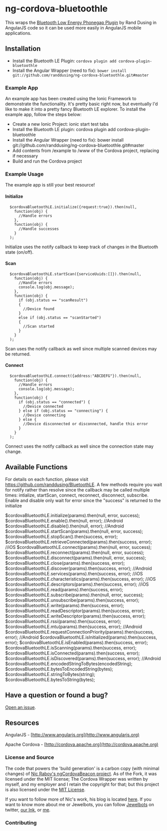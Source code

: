 # ng-cordova-bluetoothle

This wraps the [Bluetooth Low Energy Phonegap Plugin](https://github.com/randdusing/BluetoothLE) by Rand Dusing in AngularJS code so it can be used more easily in AngularJS mobile applications.



## Installation

* Install the Bluetooth LE Plugin: ``` cordova plugin add cordova-plugin-bluetoothle ```
* Install the Angular Wrapper (need to fix): ``` bower install git://github.com/randdusing/ng-cordova-bluetoothle.git#master ```



### Example App

An example app has been created using the Ionic Framework to demonstrate the functionality. It's pretty basic right now, but eventually I'd like to make it into a pretty fancy Bluetooth LE explorer. To install the example app, follow the steps below:

* Create a new Ionic Project: ionic start test tabs
* Install the Bluetooth LE plugin: cordova plugin add cordova-plugin-bluetoothle
* Install the Angular Wrapper (need to fix): bower install git://github.com/randdusing/ng-cordova-bluetoothle.git#master
* Add contents from /example to /www of the Cordova project, replacing if necessary
* Build and run the Cordova project



### Example Usage
The example app is still your best resource!

#### Initialize
```
  $cordovaBluetoothLE.initialize({request:true}).then(null,
    function(obj) {
      //Handle errors
    },
    function(obj) {
      //Handle successes
    }
  );
```

Initialize uses the notify callback to keep track of changes in the Bluetooth state (on/off).

#### Scan
```
  $cordovaBluetoothLE.startScan({serviceUuids:[]}).then(null,
    function(obj) {
      //Handle errors
      console.log(obj.message);
    },
    function(obj) {
      if (obj.status == "scanResult")
      {
        //Device found
      }
      else if (obj.status == "scanStarted")
      {
        //Scan started
      }
    }
  );
```

Scan uses the notify callback as well since multiple scanned devices may be returned.

#### Connect
```
  $cordovaBluetoothLE.connect({address:"ABCDEFG"}).then(null,
    function(obj) {
      //Handle errors
      console.log(obj.message);
    },
    function(obj) {
      if (obj.status == "connected") {
        //Device connected
      } else if (obj.status == "connecting") {
        //Device connecting
      } else {
        //Device disconnected or disconnected, handle this error
      }
    }
  );
```

Connect uses the notify callback as well since the connection state may change.



## Available Functions
For details on each function, please visit https://github.com/randdusing/BluetoothLE. A few methods require you wait for notify rather than resolve since the callback may be called multiple times: intialize, startScan, connect, reconnect, disconnect, subscribe. Enable and disable only wait for error since the "success" is returned to the initialize

$cordovaBluetoothLE.initialize(params).then(null, error, success);
$cordovaBluetoothLE.enable().then(null, error); //Android
$cordovaBluetoothLE.disable().then(null, error); //Android
$cordovaBluetoothLE.startScan(params).then(null, error, success);
$cordovaBluetoothLE.stopScan().then(success, error);
$cordovaBluetoothLE.retrieveConnected(params).then(success, error); //iOS
$cordovaBluetoothLE.connect(params).then(null, error, success);
$cordovaBluetoothLE.reconnect(params).then(null, error, success);
$cordovaBluetoothLE.disconnect(params).then(null, error, success);
$cordovaBluetoothLE.close(params).then(success, error);
$cordovaBluetoothLE.discover(params).then(success, error); //Android
$cordovaBluetoothLE.services(params).then(success, error); //iOS
$cordovaBluetoothLE.characteristics(params).then(success, error); //iOS
$cordovaBluetoothLE.descriptors(params).then(success, error); //iOS
$cordovaBluetoothLE.read(params).then(success, error);
$cordovaBluetoothLE.subscribe(params).then(null, error, success);
$cordovaBluetoothLE.unsubscribe(params).then(success, error);
$cordovaBluetoothLE.write(params).then(success, error);
$cordovaBluetoothLE.readDescriptor(params).then(success, error);
$cordovaBluetoothLE.writeDescriptor(params).then(success, error);
$cordovaBluetoothLE.rssi(params).then(success, error);
$cordovaBluetoothLE.mtu(params).then(success, error); //Android
$cordovaBluetoothLE.requestConnectionPriority(params).then(success, error); //Android
$cordovaBluetoothLE.isInitialized(params).then(success, error);
$cordovaBluetoothLE.isEnabled(params).then(success, error);
$cordovaBluetoothLE.isScanning(params).then(success, error);
$cordovaBluetoothLE.isConnected(params).then(success, error);
$cordovaBluetoothLE.isDiscovered(params).then(success, error); //Android
$cordovaBluetoothLE.encodedStringToBytes(encodedString);
$cordovaBluetoothLE.bytesToEncodedString(bytes);
$cordovaBluetoothLE.stringToBytes(string);
$cordovaBluetoothLE.bytesToString(bytes);

## Have a question or found a bug?

[Open an issue](https://github.com/jewelbots/ng-cordova-bluetoothle/issues).

## Resources

AngularJS - [http://www.angularjs.org](http://www.angularjs.org)

Apache Cordova - [http://cordova.apache.org](http://cordova.apache.org)

### License and Source

The code that powers the 'build generation' is a carbon copy (with minimal changes) of [Nic Raboy's ngCordovaBeacon project](https://github.com/nraboy/ng-cordova-beacon).  As of the Fork, it was licensed under the MIT license;  The Cordova Wrapper was written by myself, and my employer and I retain the copyright for that; but this project is also licensed under the [MIT License](LICENSE.md).

If you want to follow more of Nic's work, his blog is located [here](https://blog.nraboy.com). If you want to know more about me or Jewelbots, you can follow [Jewelbots](http://twitter.com/jewelbots) on twitter, [our Ink](https://medium.com/jewelbots-weblog), or [me](http://twitter.com/gortok).

### Contributing

